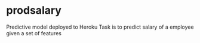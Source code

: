# prodsalary
Predictive model deployed to Heroku
Task is to predict salary of a employee given a set of features 
